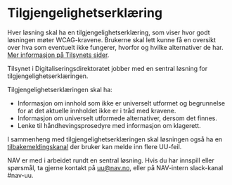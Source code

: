 # Tilgjengelighetserklæring

Hver løsning skal ha en tilgjengelighetserklæring, som viser hvor godt løsningen møter WCAG-kravene. Brukerne skal lett kunne få en oversikt over hva som eventuelt ikke fungerer, hvorfor og hvilke alternativer de har. [Mer informasjon på Tilsynets sider](https://uu.difi.no/krav-og-regelverk/eus-webdirektiv-wad).

Tilsynet i Digitaliseringsdirektoratet jobber med en sentral løsning for tilgjengelighetserklæringen.

Tilgjengelighetserklæringen skal ha:
- Informasjon om innhold som ikke er universelt utformet og begrunnelse for at det aktuelle innholdet ikke er i tråd med kravene.
- Informasjon om universelt utformede alternativer, dersom det finnes.
- Lenke til håndhevingsprosedyre med informasjon om klagerett.

I sammenheng med tilgjengelighetserklæringen skal løsningen også ha en [tilbakemeldingskanal](/hvordan-faa-det-til/tilbakemeldingskanal) der bruker kan melde inn flere UU-feil.

NAV er med i arbeidet rundt en sentral løsning. Hvis du har innspill eller spørsmål, ta gjerne kontakt på uu@nav.no, eller på NAV-intern slack-kanal #nav-uu.
